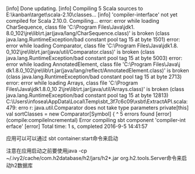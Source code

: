 [info] Done updating.
[info] Compiling 5 Scala sources to E:\kanban\target\scala-2.10\classes...
[info] 'compiler-interface' not yet compiled for Scala 2.10.0. Compiling...
error: error while loading CharSequence, class file 'C:\Program Files\Java\jdk1.
8.0_102\jre\lib\rt.jar(java/lang/CharSequence.class)' is broken
(class java.lang.RuntimeException/bad constant pool tag 15 at byte 1501)
error: error while loading Comparator, class file 'C:\Program Files\Java\jdk1.8.
0_102\jre\lib\rt.jar(java/util/Comparator.class)' is broken
(class java.lang.RuntimeException/bad constant pool tag 15 at byte 5003)
error: error while loading AnnotatedElement, class file 'C:\Program Files\Java\j
dk1.8.0_102\jre\lib\rt.jar(java/lang/reflect/AnnotatedElement.class)' is broken
(class java.lang.RuntimeException/bad constant pool tag 15 at byte 2713)
error: error while loading Arrays, class file 'C:\Program Files\Java\jdk1.8.0_10
2\jre\lib\rt.jar(java/util/Arrays.class)' is broken
(class java.lang.RuntimeException/bad constant pool tag 15 at byte 12813)
C:\Users\infosea\AppData\Local\Temp\sbt_3f7c6c09\xsbt\ExtractAPI.scala:479: erro
r: java.util.Comparator does not take type parameters
  private[this] val sortClasses = new Comparator[Symbol] {
                                      ^
5 errors found
[error] (compile:compileIncremental) Error compiling sbt component 'compiler-int
erface'
[error] Total time: 1 s, completed 2016-9-5 14:41:57

应用可以可以通过
sbt 
container:start命令来启动

注意在应用启动之前要使用java -cp ~/.ivy2/cache/com.h2database/h2/jars/h2*.jar org.h2.tools.Server命令来启动h2数据库